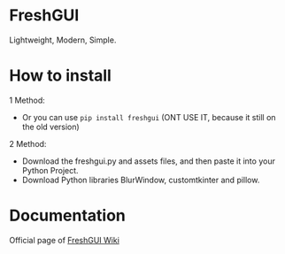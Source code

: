 # FreshGUI
Lightweight, Modern, Simple.

# How to install
1 Method:
- Or you can use ```pip install freshgui``` (ONT USE IT, because it still on the old version)

2 Method:
- Download the freshgui.py and assets files, and then paste it into your Python Project.
- Download Python libraries BlurWindow, customtkinter and pillow.

# Documentation
Official page of [FreshGUI Wiki](https://github.com/watakak/FreshGUI/wiki)
